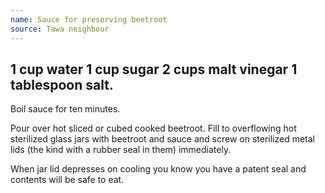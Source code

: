 ```yaml
---
name: Sauce for preserving beetroot
source: Tawa neighbour
---
```

1 cup water
1 cup sugar
2 cups malt vinegar
1 tablespoon salt.
---
Boil sauce for ten minutes.  

Pour over hot sliced or cubed cooked beetroot.  Fill to overflowing hot sterilized glass jars with beetroot and sauce and screw on sterilized metal lids (the kind with a rubber seal in them) immediately.

When jar lid depresses on cooling you know you have a patent seal and contents will be safe to eat.

